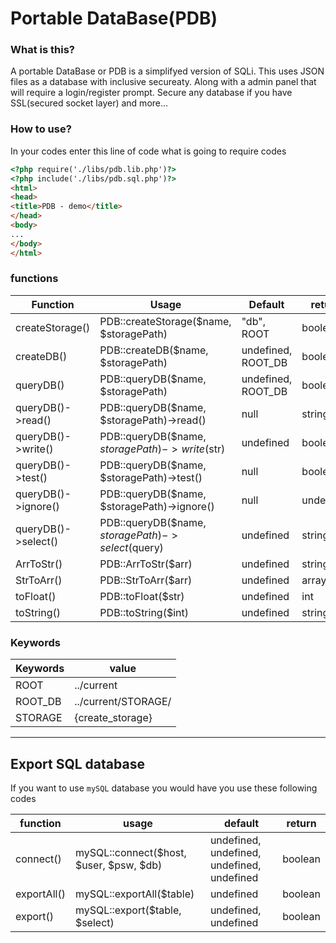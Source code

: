 # Portable DataBase(PDB)

### What is this?

A portable DataBase or PDB is a simplifyed version of SQLi. This uses JSON files as a database with 
inclusive secureaty. Along with a admin panel that will require a login/register prompt. Secure
any database if you have SSL(secured socket layer) and more...

### How to use?

In your codes enter this line of code what is going to require codes
```html
<?php require('./libs/pdb.lib.php')?>
<?php include('./libs/pdb.sql.php')?>
<html>
<head>
<title>PDB - demo</title>
</head>
<body>
...
</body>
</html>
```

### functions

| Function | Usage 		   | Default  | return | support |
| -------- | ------------- | ------- | ------ | ------ |
| createStorage() | PDB::createStorage($name, $storagePath) | "db", ROOT | boolean | 0.0.1<X  |
| createDB() | PDB::createDB($name, $storagePath) | undefined, ROOT_DB | boolean | 0.0.1<X |
| queryDB() | PDB::queryDB($name, $storagePath) | undefined, ROOT_DB | boolean | 0.0.1<X |
| queryDB()->read()   | PDB::queryDB($name, $storagePath)->read() | null | string | 0.0.1<X |
| queryDB()->write() | PDB::queryDB($name, $storagePath)->write($str) | undefined | boolean | 0.0.1<X |
| queryDB()->test()  | PDB::queryDB($name, $storagePath)->test() | null | boolean | 0.0.1<X |
| queryDB()->ignore() | PDB::queryDB($name, $storagePath)->ignore() | null | undefined | 0.0.1<X |
| queryDB()->select() | PDB::queryDB($name, $storagePath)->select($query) | undefined | string | 0.0.1<X |
| ArrToStr() | PDB::ArrToStr($arr) | undefined | string | 0.0.1<X |
| StrToArr() | PDB::StrToArr($arr) | undefined | array | 0.0.1<X |
| toFloat()  | PDB::toFloat($str)  | undefined | int | 0.0.1<X |
| toString() | PDB::toString($int) | undefined | string | 0.0.1<X |

### Keywords

| Keywords | value |
| ------- | ------ |
| ROOT    | ../current             |
| ROOT_DB | ../current/STORAGE/  |
| STORAGE | {create_storage}       |

***

## Export SQL database
 
 If you want to use `mySQL` database you would have you use these following codes
 
 | function | usage | default | return |
 | -------- | ----- | ------ | -------- |
 | connect()|mySQL::connect($host, $user, $psw, $db)| undefined, undefined, undefined, undefined | boolean |
 | exportAll() | mySQL::exportAll($table) | undefined | boolean |
 | export() | mySQL::export($table, $select) | undefined, undefined | boolean |
 
